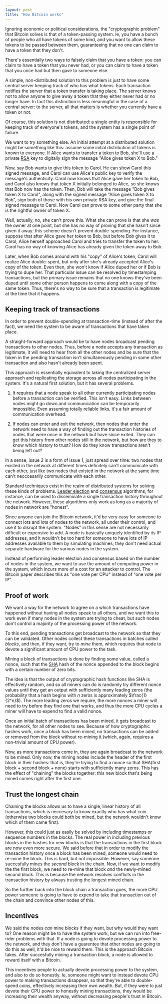 ```yaml
---
layout: post
title: "How Bitcoin works"
---
```


Ignoring economic or political considerations, the "cryptographic problem" that
Bitcoin solves is that of a token-passing system. Ie, you have a bunch of
people who all have tokens of some kind, and you want to allow these tokens to
be passed between them, guaranteeing that no one can claim to have a token that
they don't.

There's essentially two ways to falsely claim that you have a token: you can
claim to have a token that you never had, or you can claim to have a token that
you once had but then gave to someone else.

A simple, non-distributed solution to this problem is just to have some central
server keeping track of who has what tokens. Each transaction notifies the
server that a token transfer is taking place. The server knows not to allow
anyone to give away a token that they either never had or no longer have. In
fact this distinction is less meaningful in the case of a central server: to
the server, all that matters is whether you currently have a token or not.

Of course, this solution is not distributed: a single entity is responsible for
keeping track of everyone's tokens, and the system has a single point of
failure.

We want to try something else. An initial attempt at a distributed solution
might be something like this: assume some initial distribution of tokens is
known to everyone. If Alice wants to transfer a token to Bob, she'll use a
private [RSA] key to digitally sign the message "Alice gives token X to Bob."

Now, say Bob wants to give this token to Carol. He can show Carol this signed
message, and Carol can use Alice's public key to verify the message's
authenticity. Carol now knows that Alice gave her token to Bob, and Carol also
knows that token X initially belonged to Alice, so she knows that Bob now has
the token. Then, Bob will take the message "Bob gives token X to Carol", along
with the signed message "Alice gives token X to Bob", sign both of those with
his own private RSA key, and give the final signed message to Carol. Now Carol
can prove to some other party that she is the rightful owner of token X.

Well, actually, no, she can't prove this. What she can prove is that she _was_
the owner at one point, but she has no way of proving that she hasn't since
given it away: this scheme doesn't prevent double-spending. For instance,
suppose that after Alice gave her token to Bob, but before Bob gives it to
Carol, Alice herself approached Carol and tries to transfer the token to her.
Carol has no way of knowing Alice has already given the token away to Bob.

Later, when Bob comes around with his "copy" of Alice's token, Carol will
realize Alice double-spent, but only after she's already accepted Alice's copy
of the token. Even then, she won't know if Alice duped her or if Bob is trying
to dupe her. That particular issue can be resolved by timestamping
transactions, but the primary issue remains that no one knows they've been
duped until some other person happens to come along with a copy of the same
token. Thus, there's no way to be sure that a transaction is legitimate at the
time that it happens.

## Keeping track of transactions

In order to prevent double-spending at transaction-time (instead of after the
fact), we need the system to be aware of transactions that have taken place.

A straight-forward approach would be to have nodes broadcast pending
transactions to other nodes. Thus, before a node accepts any transaction as
legitimate, it will need to hear from all the other nodes and be sure that the
token in the pending transaction isn't simultaneously pending in some other
transaction and also hasn't already been spent. 

This approach is essentially equivalent to taking the centralized server
approach and replicating the storage across all nodes participating in the
system. It's a natural first solution, but it has several problems.

1. It requires that a node speak to all other currently participating nodes
before a transaction can be verified. This isn't easy. Links between nodes
might go down and communication can be temporarily impossible. Even assuming
totally reliable links, it's a fair amount of communication overhead.

2. If nodes can enter and exit the network, then nodes that enter the network
need to have a way of finding out the transaction histories of nodes that were
once in the network but have since exited. They can get this history from other
nodes still in the network, but how are they to know which history to trust?
How do they know transactions aren't being left out?

In a sense, issue 2 is a form of issue 1, just spread over time: two nodes that
existed in the network at different times definitely can't communicate with
each other, just like two nodes that existed in the network at the same time
can't necccesarily communicate with each other.

Standard techniques exist in the realm of distributed systems for solving these
kinds of problems. [Leader election] and [consensus] algorithms, for instance,
can be used to disseminate a single transaction history throughout the network.
However, these algorithms only work as long as a majority of nodes in network
are "honest".

Since anyone can join the Bitcoin network, it'd be very easy for someone to
connect lots and lots of nodes to the network, all under their control, and use
it to disrupt the system. "Nodes" in this sense are not necessarily difficult
or expensive to add. A node is basically uniquely identified by its IP
addresses, and it wouldn't be too hard for someone to have lots of IP addresses
available to them by simulating machines; they don't need actual separate
hardware for the various nodes in the system.

Instead of performing leader election and consensus based on the number of
nodes in the system, we want to use the amount of computing power in the
system, which incurs more of a cost for an attacker to control. The Bitcoin
paper describes this as "one vote per CPU" instead of "one vote per IP".

## Proof of work

We want a way for the network to agree on a which transactions have happened
without having all nodes speak to all others, and we want this to work even if
many nodes in the system are trying to cheat, but such nodes don't control a
majority of the processing power of the network.

To this end, pending transactions get broadcast to the network so that they can
be validated. Other nodes collect these transactions in batches called
_blocks_, and then, if they want, try to *mine* them, which requires that node
to devote a significant amount of CPU power to the task.

Mining a block of transactions is done by finding some value, called a nonce,
such that the [SHA] hash of the nonce appended to the block begins with a
certain number of zero bits.

The idea is that the output of cryptographic hash functions like SHA is
effectively random, and so all miners can do is randomly try different nonce
values until they get an output with sufficiently many leading zeros (the
probability that a hash begins with $n$ zeros is approximately
$\frac{1}{2^n}$). The more leading zeros we require, the more nonces a miner
will need to try before they find one that works, and thus the more CPU cycles
a miner will have to expend to find a valid nonce.

Once an initial batch of transactions has been mined, it gets broadcast to the
network, for all other nodes to see. Because of how cryptographic hashes work,
once a block has been mined, no transactions can be added or removed from the
block without re-mining it (which, again, requires a non-trivial amount of CPU
power).

Now, as more transactions come in, they are again broadcast to the network to
be mined. Only now, the mining nodes include the header of the first block in
their hashes: that is, they're trying to find a nonce so that SHA(first block +
second block + none) starts with sufficiently many zeros. This has the effect of "chaining" the blocks together: this new block that's being mined comes right after the first one.

## Trust the longest chain

Chaining the blocks allows us to have a single, linear history of all
transactions, which is neccesary to know exactly who has what coin (otherwise
two blocks could both be mined, but the network wouldn't know which of them
came first).

However, this could just as easily be solved by including timestamps or
sequence numbers in the blocks. The real power in including previous blocks in
the hashes for new blocks is that the transactions in the first block are now
even more secure. We said before that in order to modify the transaction
history once a block has been mined, someone would need to re-mine the block.
This is hard, but not impossible. However, say someone succesfully mines the
_second_ block in the chain. Now, if we want to modify the the first block, we
need to re-mine that block *and* the newly-mined second block. This is because
the network resolves conflicts in the transaction history by always trusting
the longest mined chain.

So the further back into the block chain a transaction goes, the more CPU power
someone is going to have to expend to take that transaction out of the chain
and convince other nodes of this.

## Incentives

We said the nodes *can* mine blocks if they want, but why would they want to?
One reason might be to have the system work, but we can run into free-rider
problems with that. If a node is going to devote processing power to the
network, and they don't have a guarentee that other nodes are going to do this
as well, it'd be nice to reward them. This is the approach Bitcoin takes. After
succesfully mining a transaction block, a node is allowed to reward itself with
a Bitcoin.

This incentives people to actually devote processing power to the system, and
also to do so honestly. Ie, someone might want to instead devote CPU power to
making transactions disappear, so that they're able to double-spend coins,
effectively increasing their own wealth. But, if they were to just devote their
CPU power to honestly mining transactions, they would be increasing their
wealth anyway, without decreasing people's trust in Bitcoin.

[RSA]: https://en.wikipedia.org/wiki/RSA_(cryptosystem)
[Leader election]: https://en.wikipedia.org/wiki/Leader_election
[consensus]: https://en.wikipedia.org/wiki/Consensus_(computer_science)
[SHA]: https://en.wikipedia.org/wiki/Secure_Hash_Algorithm
